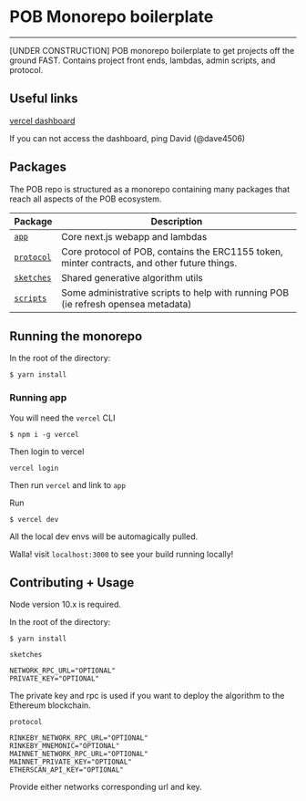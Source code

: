 # POB Monorepo boilerplate

---

[UNDER CONSTRUCTION] POB monorepo boilerplate to get projects off the ground FAST. Contains project front ends, lambdas, admin scripts, and protocol.

## Useful links

[vercel dashboard](https://vercel.com/pob)

If you can not access the dashboard, ping David (@dave4506)

## Packages

The POB repo is structured as a monorepo containing many packages that reach all aspects of the POB ecosystem.

| Package                 | Description                                                                                  |
| ----------------------- | -------------------------------------------------------------------------------------------- |
| [`app`](/app)           | Core next.js webapp and lambdas                                                              |
| [`protocol`](/protocol) | Core protocol of POB, contains the ERC1155 token, minter contracts, and other future things. |
| [`sketches`](/sketches) | Shared generative algorithm utils                                                            |
| [`scripts`](/scripts)   | Some administrative scripts to help with running POB (ie refresh opensea metadata)           |

## Running the monorepo

In the root of the directory:

```
$ yarn install
```

### Running app

You will need the `vercel` CLI

```
$ npm i -g vercel
```

Then login to vercel

```
vercel login
```

Then run `vercel` and link to `app`

Run

```
$ vercel dev
```

All the local dev envs will be automagically pulled.

Walla! visit `localhost:3000` to see your build running locally!

## Contributing + Usage

Node version 10.x is required.

In the root of the directory:

```
$ yarn install
```

`sketches`

```
NETWORK_RPC_URL="OPTIONAL"
PRIVATE_KEY="OPTIONAL"
```

The private key and rpc is used if you want to deploy the algorithm to the Ethereum blockchain.

`protocol`

```
RINKEBY_NETWORK_RPC_URL="OPTIONAL"
RINKEBY_MNEMONIC="OPTIONAL"
MAINNET_NETWORK_RPC_URL="OPTIONAL"
MAINNET_PRIVATE_KEY="OPTIONAL"
ETHERSCAN_API_KEY="OPTIONAL"
```

Provide either networks corresponding url and key.
